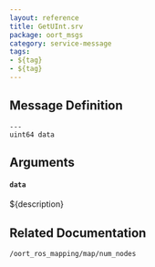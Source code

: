 ```yaml
---
layout: reference
title: GetUInt.srv
package: oort_msgs
category: service-message
tags: 
- ${tag}
- ${tag} 
---
```


## Message Definition
```
---
uint64 data
```

## Arguments
#### `data`
${description}

## Related Documentation
``/oort_ros_mapping/map/num_nodes``  
